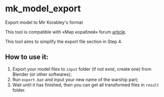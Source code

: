 # mk_model_export
Export model to Mir Korabley's format

This tool is compatible with «Мир кораблей» forum [article](https://forum.korabli.su/topic/165349-content-sdk-%D1%81%D0%BE%D0%B7%D0%B4%D0%B0%D0%BD%D0%B8%D0%B5-%D0%BC%D0%BE%D0%B4%D0%B8%D1%84%D0%B8%D0%BA%D0%B0%D1%86%D0%B8%D0%B8-%D0%BC%D0%BE%D0%B4%D0%B5%D0%BB%D0%B8-%D0%BA%D0%BE%D1%80%D0%B0%D0%B1%D0%BB%D1%8F/).

This tool aims to simplify the export file section in Step 4.

## How to use it:
1. Export your model files to `input` folder (if not exist, create one) from Blender (or other softwares);
2. Run `export.bat` and input your new name of the warship part;
3. Wait until it has finished, then you can get all transformed files in `result` folder.
